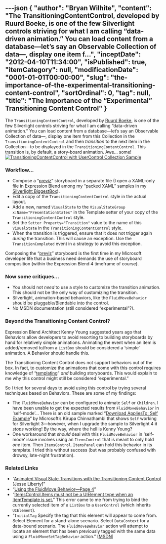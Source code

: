 ---json
{
  "author": "Bryan Wilhite",
  "content": "The TransitioningContentControl, developed by Ruurd Boeke, is one of the few Silverlight controls striving for what I am calling “data-driven animation.” You can load content from a database—let’s say an Observable Collection of data—, display one item f...",
  "inceptDate": "2012-04-10T11:34:00",
  "isPublished": true,
  "itemCategory": null,
  "modificationDate": "0001-01-01T00:00:00",
  "slug": "the-importance-of-the-experimental-transitioning-content-control",
  "sortOrdinal": 0,
  "tag": null,
  "title": "The Importance of the “Experimental” Transitioning Content Control"
}
---

The `TransitioningContentControl`, developed by [Ruurd Boeke](https://twitter.com/), is one of the few Silverlight controls striving for what I am calling “data-driven animation.” You can load content from a database—let’s say an Observable Collection of data—, display one item from this Collection in the `TransitioningContentControl` and then *transition* to the next item in the Collection—to be displayed in the `TransitioningContentControl`. This transition is, by default, a story-board animation. Awe… some!
[<img alt="TransitioningContentControl with UserControl Collection Sample" src="http://farm6.staticflickr.com/5034/7065171509_b2503321d3.jpg">](http://wordwalkingstick.com/silverlightbiggestbox/ "TransitioningContentControl with UserControl Collection Sample")

### Workflow…

*   Compose a “[previz](http://en.wikipedia.org/wiki/Previsualization)” storyboard in a separate file (I open a XAML-only file in Expression Blend among my “packed XAML” samples in my [Silverlight BiggestBox](http://wordwalkingstick.com/silverlightbiggestbox/)).
*   Edit a copy of the `TransitioningContentControl` style in the actual layout.
*   Add a new, named `VisualState` to the `VisualStateGroup x:Name="PresentationStates"` in the Template setter of your copy of the `TransitioningContentControl` style.
*   Set the `Setter Property="Transition"` value to the name of this `VisualState` in the `TransitioningContentControl` style.
*   When the transition is triggered, ensure that it does not trigger again *during* the transition. This will cause an exception. Use the `TransitionCompleted` event in a strategy to avoid this exception.

Composing the “[previz](http://en.wikipedia.org/wiki/Previsualization)” storyboard is the first time in my Microsoft developer life that a business need demands the use of storyboard composition (within the Expression Blend 4 timeframe of course).

### Now some critiques…

*   You should not *need* to use a style to customize the transition animation. This should not be the only way of customizing the transition.
*   Silverlight, animation-based behaviors, like the `FluidMoveBehavior` should be pluggable/Blendable into the control.
*   No MSDN documentation (still considered “experimental”?).

### Beyond the Transitioning Content Control?

Expression Blend Architect Kenny Young suggested years ago that Behaviors allow developers to avoid resorting to building storyboards by hand for relatively simple animations. Animating the event when an item is added/removed to/from a `ListBox` should be considered a ‘simple’ animation. A Behavior should handle this.

The Transitioning Content Control does not support behaviors out of the box. In fact, to customize the animations that come with this control requires knowledge of “[templating](http://msdn.microsoft.com/en-us/library/ms745683.aspx)” *and* building storyboards. This would explain to me why this control might still be considered “experimental.”

So I tried for several days to avoid using this control by trying several techniques based on Behaviors. These are some of my findings:

*   The `FluidMoveBehavior` can be configured to animate `Self` or `Children`. I have been unable to get the expected results from `FluidMoveBehavior` in ‘self-mode’… There is an old sample marked “[Download AppliesTo: Self Example](http://www.kirupa.com/blend_silverlight/fluidmove_pg4.htm)” by Microsoft’s Kirupa Chinnathambi that shows `Self` working for Silverlight 3—however, when I upgrade the sample to Silverlight 4 it *stops* working! By the way, where the hell is Kenny Young?
*   One workaround that *should* deal with this `FluidMoveBehavior` in ‘self-mode’ issue involves using an `ItemsControl` that is meant to only hold *one* item. Then `ItemsControl.ItemsPanel` can hold this behavior in its template. I tried this without success (but was probably confused with drowsy, late-night frustration).

### Related Links

*   “[Animated Visual State Transitions with the Transitioning Content Control](http://jesseliberty.com/2009/04/29/animated-visual-state-transitions-with-the-transitioning-content-control/) [Jesse Liberty]”
*   “[Using the FluidMove Behavior—Page 4](http://www.kirupa.com/blend_silverlight/fluidmove_pg4.htm)”
*   “[ItemsControl.Items must not be a UIElement type when an ItemTemplate is set.](http://forums.silverlight.net/t/195397.aspx/1)” This error came to me from trying to bind the currently selected item of a `ListBox` to a `UserControl` (which inherits `UIElement`).
*   “`InitialTag` Specify the tag that this element will appear to come from. Select Element for a stand-alone scenario. Select `DataContext` for a data-bound scenario. The `FluidMoveBehavior` action will attempt to locate an element that has been previously tagged with the same data using a `FluidMoveSetTagBehavior` action.” [[MSDN](http://msdn.microsoft.com/en-us/library/ff723946(v=expression.40).aspx)]

